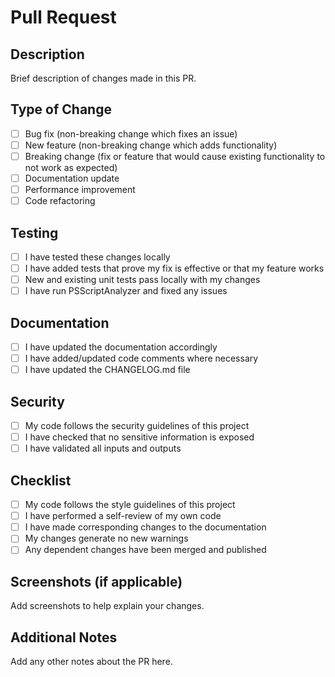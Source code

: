# Pull Request

## Description
Brief description of changes made in this PR.

## Type of Change
- [ ] Bug fix (non-breaking change which fixes an issue)
- [ ] New feature (non-breaking change which adds functionality)
- [ ] Breaking change (fix or feature that would cause existing functionality to not work as expected)
- [ ] Documentation update
- [ ] Performance improvement
- [ ] Code refactoring

## Testing
- [ ] I have tested these changes locally
- [ ] I have added tests that prove my fix is effective or that my feature works
- [ ] New and existing unit tests pass locally with my changes
- [ ] I have run PSScriptAnalyzer and fixed any issues

## Documentation
- [ ] I have updated the documentation accordingly
- [ ] I have added/updated code comments where necessary
- [ ] I have updated the CHANGELOG.md file

## Security
- [ ] My code follows the security guidelines of this project
- [ ] I have checked that no sensitive information is exposed
- [ ] I have validated all inputs and outputs

## Checklist
- [ ] My code follows the style guidelines of this project
- [ ] I have performed a self-review of my own code
- [ ] I have made corresponding changes to the documentation
- [ ] My changes generate no new warnings
- [ ] Any dependent changes have been merged and published

## Screenshots (if applicable)
Add screenshots to help explain your changes.

## Additional Notes
Add any other notes about the PR here.